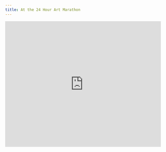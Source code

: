 ```yaml
---
title: At the 24 Hour Art Marathon
---
```


<iframe style="border: 0; width: 100%; height: 406px;" src="https://bandcamp.com/EmbeddedPlayer/album=1095527810/size=large/bgcol=333333/linkcol=0f91ff/artwork=small/transparent=true/" seamless></iframe>
